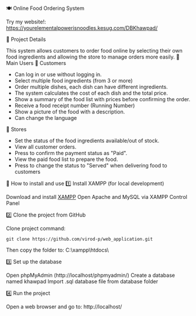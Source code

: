 🍽️ Online Food Ordering System

Try my website!: https://yourelementalpowerisnoodles.kesug.com/DBKhawpad/

📌 Project Details

This system allows customers to order food online by selecting their own food ingredients and allowing the store to manage orders more easily.
👥 Main Users
🔹 Customers

- Can log in or use without logging in.
- Select multiple food ingredients (from 3 or more)
- Order multiple dishes, each dish can have different ingredients.
- The system calculates the cost of each dish and the total price.
- Show a summary of the food list with prices before confirming the order.
- Receive a food receipt number (Running Number)
- Show a picture of the food with a description.
- Can change the language

🔹 Stores

- Set the status of the food ingredients available/out of stock.
- View all customer orders.
- Press to confirm the payment status as "Paid".
- View the paid food list to prepare the food.
- Press to change the status to "Served" when delivering food to customers

🚀 How to install and use
1️⃣ Install XAMPP (for local development)

Download and install [XAMPP](https://www.apachefriends.org/download.html)
Open Apache and MySQL via XAMPP Control Panel

2️⃣ Clone the project from GitHub

Clone project command:
```
git clone https://github.com/virod-p/web_application.git
```
Then copy the folder to:
C:\xampp\htdocs\

3️⃣ Set up the database

Open phpMyAdmin (http://localhost/phpmyadmin/)
Create a database named khawpad
Import .sql database file from database folder

4️⃣ Run the project

Open a web browser and go to:
http://localhost/
